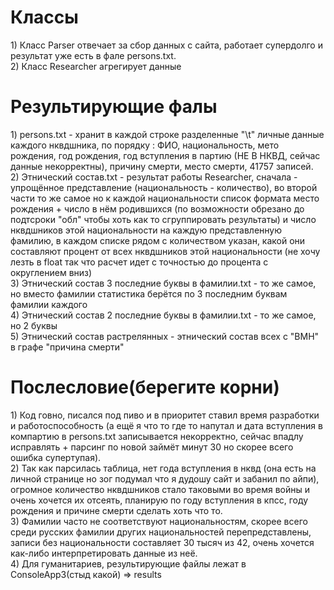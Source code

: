<h1>Классы</h1>
1) Класс Parser отвечает за сбор данных с сайта, работает супердолго и результат уже есть в фале persons.txt.<br>
2) Класс Researcher агрегирует данные <br>

<h1>Результирующие фалы</h1>
1) persons.txt - хранит в каждой строке разделенные "\t" личные данные каждого нквдшника, по порядку : ФИО, национальность, мето рождения, год рождения, год вступления в партию (НЕ В НКВД, сейчас данные некорректны), причину смерти, место смерти, 41757 записей.<br>
2) Этнический состав.txt - результат работы Researcher, сначала - упрощённое представление (национальность - количество), во второй части то же самое но к каждой национальности список формата место рождения + число в нём родившихся  (по возможности обрезано до подтсроки "обл" чтобы хоть как то сгруппировать результаты) и число нквдшников этой национальности на каждую представленную фамилию, в каждом списке рядом с количеством указан, какой они составляют процент от всех нквдшников этой национальности (не хочу лезть в float так что расчет идет с точностью до процента с округлением вниз)<br>
3) Этнический состав 3 последние буквы в фамилии.txt - то же самое, но вместо фамилии статистика берётся по 3 последним буквам фамилии каждого<br>
4) Этнический состав 2 последние буквы в фамилии.txt - то же самое, но 2 буквы<br>
5) Этнический состав растрелянных - этнический состав всех с "ВМН" в графе "причина смерти"<br>

<h1>Послесловие(берегите корни)</h1>
1) Код говно, писался под пиво и в приоритет ставил время разработки и работоспособность (а ещё я что то где то напутал и дата вступления в компартию в persons.txt записывается некорректно, сейчас впадлу исправлять + парсинг по новой займёт минут 30 но скорее всего ошибка супертупая).<br>
2) Так как парсилась таблица, нет года вступления в нквд (она есть на личной странице но зог подумал что я дудошу сайт и забанил по айпи), огромное количество нквдшников стало таковыми во время войны и очень хочется их отсеять, планирую по году вступления в кпсс, году рождения и причине смерти сделать хоть что то.<br>
3) Фамилии часто не соответствуют национальностям, скорее всего среди русских фамилии других национальностей перепредставлены, записи без национальности составляет 30 тысяч из 42, очень хочется как-либо интерпретировать данные из неё.<br>
4) Для гуманитариев, результирующие файлы лежат в ConsoleApp3(стыд какой) => results<br>
